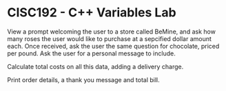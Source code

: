 # CISC192 - C++ Variables Lab #
View a prompt welcoming the user to a store called BeMine, and ask how many roses the user would like to purchase at a sepcified dollar amount each.
Once received, ask the user the same question for chocolate, priced per pound.
Ask the user for a personal message to include.

Calculate total costs on all this data, adding a delivery charge.

Print order details, a thank you message and total bill.
